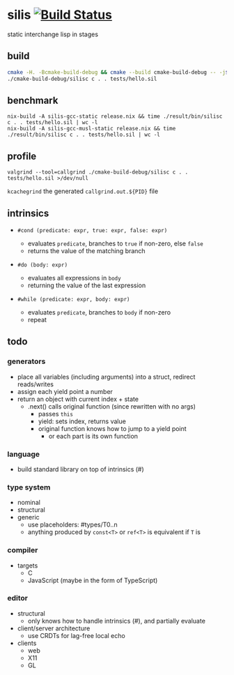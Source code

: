 # silis [![Build Status](https://travis-ci.org/TimePath/silis.svg?branch=master)](https://travis-ci.org/TimePath/silis)

static interchange lisp in stages

## build

```bash
cmake -H. -Bcmake-build-debug && cmake --build cmake-build-debug -- -j$(nproc) 
./cmake-build-debug/silisc c . . tests/hello.sil
```

## benchmark

```
nix-build -A silis-gcc-static release.nix && time ./result/bin/silisc c . . tests/hello.sil | wc -l
nix-build -A silis-gcc-musl-static release.nix && time ./result/bin/silisc c . . tests/hello.sil | wc -l
```

## profile

```
valgrind --tool=callgrind ./cmake-build-debug/silisc c . . tests/hello.sil >/dev/null
```

`kcachegrind` the generated `callgrind.out.${PID}` file

## intrinsics

* `#cond (predicate: expr, true: expr, false: expr)`
    * evaluates `predicate`, branches to `true` if non-zero, else `false`
    * returns the value of the matching branch
    
* `#do (body: expr)`
    * evaluates all expressions in `body`
    * returning the value of the last expression

* `#while (predicate: expr, body: expr)`
    * evaluates `predicate`, branches to `body` if non-zero
    * repeat

## todo

### generators

* place all variables (including arguments) into a struct, redirect reads/writes
* assign each yield point a number
* return an object with current index + state
    * .next() calls original function (since rewritten with no args)
        * passes `this`
        * yield: sets index, returns value  
        * original function knows how to jump to a yield point
            * or each part is its own function
 
### language

* build standard library on top of intrinsics (#)

### type system

* nominal
* structural
* generic
    * use placeholders: #types/T0..n
    * anything produced by `const<T>` or `ref<T>` is equivalent if `T` is

### compiler

* targets
    * C
    * JavaScript (maybe in the form of TypeScript)

### editor

* structural
    * only knows how to handle intrinsics (#), and partially evaluate
* client/server architecture
    * use CRDTs for lag-free local echo
* clients
    * web
    * X11
    * GL
